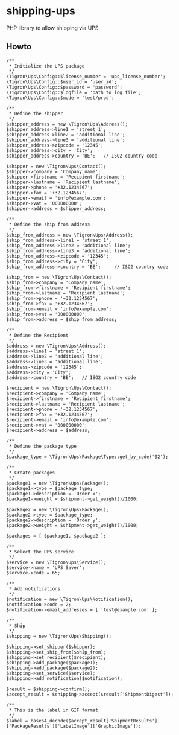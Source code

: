 # shipping-ups
PHP library to allow shipping via UPS

## Howto

	/**
	 * Initialize the UPS package
	 */
	\Tigron\Ups\Config::$license_number = 'ups_license_number';
	\Tigron\Ups\Config::$user_id = 'user_id';
	\Tigron\Ups\Config::$password = 'password';
	\Tigron\Ups\Config::$logfile = 'path to log file';
	\Tigron\Ups\Config::$mode = 'test/prod';

	/**
	 * Define the shipper
	 */
	$shipper_address = new \Tigron\Ups\Address();
	$shipper_address->line1 = 'street 1';
	$shipper_address->line2 = 'additional line';
	$shipper_address->line3 = 'additional line';
	$shipper_address->zipcode = '12345';
	$shipper_address->city = 'City';
	$shipper_address->country = 'BE'; 	// ISO2 country code

	$shipper = new \Tigron\Ups\Contact();
	$shipper->company = 'Company name';
	$shipper->firstname = 'Recipient firstname';
	$shipper->lastname = 'Recipient lastname';
	$shipper->phone = '+32.1234567';
	$shipper->fax = '+32.1234567';
	$shipper->email = 'info@example.com';
	$shipper->vat = '000000000';
	$shipper->address = $shipper_address;

	/**
	 * Define the ship from address
	 */
	$ship_from_address = new \Tigron\Ups\Address();
	$ship_from_address->line1 = 'street 1';
	$ship_from_address->line2 = 'additional line';
	$ship_from_address->line3 = 'additional line';
	$ship_from_address->zipcode = '12345';
	$ship_from_address->city = 'City';
	$ship_from_address->country = 'BE'; 	// ISO2 country code

	$ship_from = new \Tigron\Ups\Contact();
	$ship_from->company = 'Company name';
	$ship_from->firstname = 'Recipient firstname';
	$ship_from->lastname = 'Recipient lastname';
	$ship_from->phone = '+32.1234567';
	$ship_from->fax = '+32.1234567';
	$ship_from->email = 'info@example.com';
	$ship_from->vat = '000000000';
	$ship_from->address = $ship_from_address;

	/**
	 * Define the Recipient
	 */
    $address = new \Tigron\Ups\Address();
	$address->line1 = 'street 1';
	$address->line2 = 'additional line';
	$address->line3 = 'additional line';
	$address->zipcode = '12345';
	$address->city = 'City';
	$address->country = 'BE'; 	// ISO2 country code

	$recipient = new \Tigron\Ups\Contact();
	$recipient->company = 'Company name';
	$recipient->firstname = 'Recipient firstname';
	$recipient->lastname = 'Recipient lastname';
	$recipient->phone = '+32.1234567';
	$recipient->fax = '+32.1234567';
	$recipient->email = 'info@example.com';
	$recipient->vat = '000000000';
	$recipient->address = $address;

	/**
	 * Define the package type
	 */
	$package_type = \Tigron\Ups\Package\Type::get_by_code('02');

	/**
	 * Create packages
	 */
	$package1 = new \Tigron\Ups\Package();
	$package1->type = $package_type;
	$package1->description = 'Order x';
	$package1->weight = $shipment->get_weight()/1000;

	$package2 = new \Tigron\Ups\Package();
	$package2->type = $package_type;
	$package2->description = 'Order y';
	$package2->weight = $shipment->get_weight()/1000;

	$packages = [ $package1, $package2 ];

	/**
	 * Select the UPS service
	 */
	$service = new \Tigron\Ups\Service();
	$service->name = 'UPS Saver';
	$service->code = 65;

	/**
	 * Add notifications
	 */
	$notification = new \Tigron\Ups\Notification();
	$notification->code = 2;
	$notification->email_addresses = [ 'test@example.com' ];

	/**
	 * Ship
	 */
	$shipping = new \Tigron\Ups\Shipping();

	$shipping->set_shipper($shipper);
	$shipping->set_ship_from($ship_from);
	$shipping->set_recipient($recipient);
	$shipping->add_package($package1);
	$shipping->add_package($package2);
	$shipping->set_service($service);
	$shipping->add_notification($notification);

	$result = $shipping->confirm();
	$accept_result = $shipping->accept($result['ShipmentDigest']);

	/**
	 * This is the label in GIF format
	 */
	$label = base64_decode($accept_result['ShipmentResults']['PackageResults']['LabelImage']['GraphicImage']);
